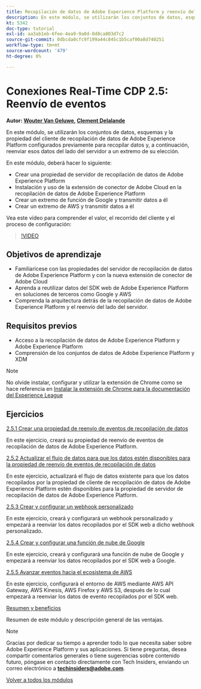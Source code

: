 ```yaml
---
title: Recopilación de datos de Adobe Experience Platform y reenvío del lado del servidor en tiempo real
description: En este módulo, se utilizarán los conjuntos de datos, esquemas y la propiedad del servidor de recopilación de datos de Adobe Experience Platform configurados previamente para recopilar datos y, a continuación, reenviar esos datos del lado del servidor a un extremo de su elección.
kt: 5342
doc-type: tutorial
exl-id: aa3ab1eb-6fee-4ea9-9a0d-0d8ca803d7c2
source-git-commit: 0dbcda0cfc9f199a44c845c1b5caf00a8d740251
workflow-type: tm+mt
source-wordcount: '479'
ht-degree: 0%

---
```


# Conexiones Real-Time CDP 2.5: Reenvío de eventos

**Autor: [Wouter Van Geluwe](https://www.linkedin.com/in/woutervangeluwe/), [Clement Delalande](https://www.linkedin.com/in/clement-delalande/)**

En este módulo, se utilizarán los conjuntos de datos, esquemas y la propiedad del cliente de recopilación de datos de Adobe Experience Platform configurados previamente para recopilar datos y, a continuación, reenviar esos datos del lado del servidor a un extremo de su elección.

En este módulo, deberá hacer lo siguiente:

- Crear una propiedad de servidor de recopilación de datos de Adobe Experience Platform
- Instalación y uso de la extensión de conector de Adobe Cloud en la recopilación de datos de Adobe Experience Platform
- Crear un extremo de función de Google y transmitir datos a él
- Crear un extremo de AWS y transmitir datos a él

Vea este vídeo para comprender el valor, el recorrido del cliente y el proceso de configuración:

>[!VIDEO](https://video.tv.adobe.com/v/331987?quality=12&learn=on)

## Objetivos de aprendizaje

- Familiarícese con las propiedades del servidor de recopilación de datos de Adobe Experience Platform y con la nueva extensión de conector de Adobe Cloud
- Aprenda a reutilizar datos del SDK web de Adobe Experience Platform en soluciones de terceros como Google y AWS
- Comprenda la arquitectura detrás de la recopilación de datos de Adobe Experience Platform y el reenvío del lado del servidor.

## Requisitos previos

- Acceso a la recopilación de datos de Adobe Experience Platform y Adobe Experience Platform
- Comprensión de los conjuntos de datos de Adobe Experience Platform y XDM

>[!NOTE]
>
>No olvide instalar, configurar y utilizar la extensión de Chrome como se hace referencia en [Instalar la extensión de Chrome para la documentación del Experience League](../../gettingstarted/gettingstarted/ex1.md)

## Ejercicios

[2.5.1 Crear una propiedad de reenvío de eventos de recopilación de datos](./ex1.md)

En este ejercicio, creará su propiedad de reenvío de eventos de recopilación de datos de Adobe Experience Platform.

[2.5.2 Actualizar el flujo de datos para que los datos estén disponibles para la propiedad de reenvío de eventos de recopilación de datos](./ex2.md)

En este ejercicio, actualizará el flujo de datos existente para que los datos recopilados por la propiedad de cliente de recopilación de datos de Adobe Experience Platform estén disponibles para la propiedad de servidor de recopilación de datos de Adobe Experience Platform.

[2.5.3 Crear y configurar un webhook personalizado](./ex3.md)

En este ejercicio, creará y configurará un webhook personalizado y empezará a reenviar los datos recopilados por el SDK web a dicho webhook personalizado.

[2.5.4 Crear y configurar una función de nube de Google](./ex4.md)

En este ejercicio, creará y configurará una función de nube de Google y empezará a reenviar los datos recopilados por el SDK web a Google.

[2.5.5 Avanzar eventos hacia el ecosistema de AWS](./ex5.md)

En este ejercicio, configurará el entorno de AWS mediante AWS API Gateway, AWS Kinesis, AWS Firefox y AWS S3, después de lo cual empezará a reenviar los datos de evento recopilados por el SDK web.

[Resumen y beneficios](./summary.md)

Resumen de este módulo y descripción general de las ventajas.

>[!NOTE]
>
>Gracias por dedicar su tiempo a aprender todo lo que necesita saber sobre Adobe Experience Platform y sus aplicaciones. Si tiene preguntas, desea compartir comentarios generales o tiene sugerencias sobre contenido futuro, póngase en contacto directamente con Tech Insiders, enviando un correo electrónico a **techinsiders@adobe.com**.

[Volver a todos los módulos](../../../overview.md)
